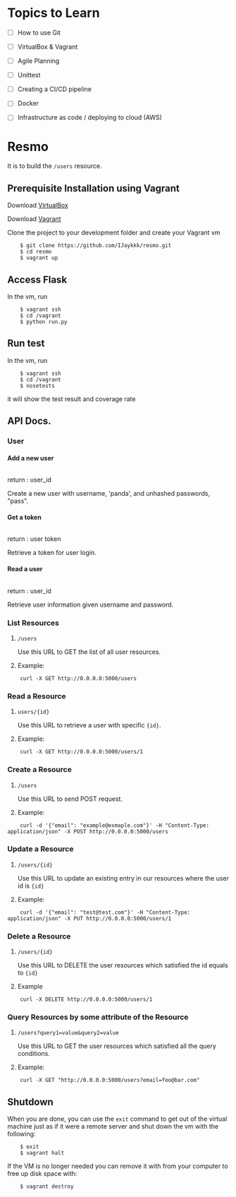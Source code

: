 # Topics to Learn
- [ ] How to use Git
- [ ] VirtualBox & Vagrant
- [ ] Agile Planning
- [ ] Unittest
- [ ] Creating a CI/CD pipeline
- [ ] Docker
- [ ] Infrastructure as code / deploying to cloud (AWS)


# Resmo

It is to build the `/users` resource.


## Prerequisite Installation using Vagrant

Download [VirtualBox](https://www.virtualbox.org/)

Download [Vagrant](https://www.vagrantup.com/)

Clone the project to your development folder and create your Vagrant vm

```
    $ git clone https://github.com/IJaykkk/resmo.git
    $ cd resmo
    $ vagrant up
```

## Access Flask

In the vm, run

```
    $ vagrant ssh
    $ cd /vagrant
    $ python run.py
```

## Run test

In the vm, run
```
    $ vagrant ssh
    $ cd /vagrant
    $ nosetests
```
it will show the test result and coverage rate

## API Docs.

### User 
#### Add a new user

```Bash
```

return : user_id

Create a new user with username, 'panda', and unhashed passwords, "pass".

#### Get a token

```Bash
```
return : user token

Retrieve a token for user login.

#### Read a user

```Bash
```

return : user_id

Retrieve user information given username and password.





### List Resources 

1. `/users`

    Use this URL to GET the list of all user resources.

2. Example:
```
    curl -X GET http://0.0.0.0:5000/users
```

### Read a Resource
1. `users/{id}`

    Use this URL to retrieve a user with specific `{id}`.

2. Example:
```
    curl -X GET http://0.0.0.0:5000/users/1
```

### Create a Resource 
1. `/users`

    Use this URL to send POST request.

2. Example:
```
    curl -d '{"email": "example@exmaple.com"}' -H "Content-Type: application/json" -X POST http://0.0.0.0:5000/users
```
### Update a Resource
1. `/users/{id}`

    Use this URL to update an existing entry in our resources where the user id is `{id}`

2. Example:
```
    curl -d '{"email": "test@test.com"}' -H "Content-Type: application/json" -X PUT http://0.0.0.0:5000/users/1
```
### Delete a Resource
1. `/users/{id}`

    Use this URL to DELETE the user resources which satisfied the id equals to `{id}`

2. Example
```
    curl -X DELETE http://0.0.0.0:5000/users/1
```

### Query Resources by some attribute of the Resource
1. `/users?query1=value&query2=value`

    Use this URL to GET the user resources which satisfied all the query conditions.

2. Example:
```
    curl -X GET "http://0.0.0.0:5000/users?email=foo@bar.com"
```

## Shutdown
When you are done, you can use the `exit` command to get out of the virtual machine just as if it were a remote server and shut down the vm with the following:

```
    $ exit
    $ vagrant halt
```

If the VM is no longer needed you can remove it with from your computer to free up disk space with:
```
    $ vagrant destroy
```
